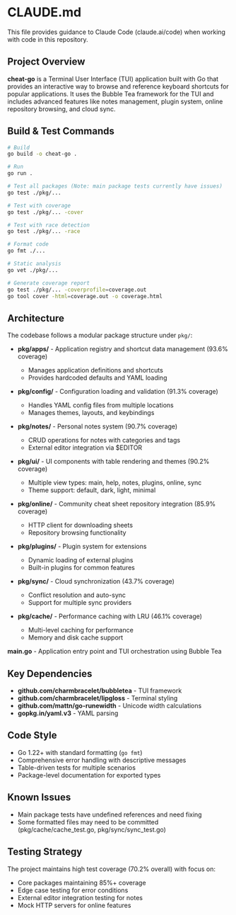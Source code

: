 # CLAUDE.md

This file provides guidance to Claude Code (claude.ai/code) when working with code in this repository.

## Project Overview

**cheat-go** is a Terminal User Interface (TUI) application built with Go that provides an interactive way to browse and reference keyboard shortcuts for popular applications. It uses the Bubble Tea framework for the TUI and includes advanced features like notes management, plugin system, online repository browsing, and cloud sync.

## Build & Test Commands

```bash
# Build
go build -o cheat-go .

# Run
go run .

# Test all packages (Note: main package tests currently have issues)
go test ./pkg/...

# Test with coverage
go test ./pkg/... -cover

# Test with race detection
go test ./pkg/... -race

# Format code
go fmt ./...

# Static analysis
go vet ./pkg/...

# Generate coverage report
go test ./pkg/... -coverprofile=coverage.out
go tool cover -html=coverage.out -o coverage.html
```

## Architecture

The codebase follows a modular package structure under `pkg/`:

- **pkg/apps/** - Application registry and shortcut data management (93.6% coverage)
  - Manages application definitions and shortcuts
  - Provides hardcoded defaults and YAML loading

- **pkg/config/** - Configuration loading and validation (91.3% coverage)
  - Handles YAML config files from multiple locations
  - Manages themes, layouts, and keybindings

- **pkg/notes/** - Personal notes system (90.7% coverage)
  - CRUD operations for notes with categories and tags
  - External editor integration via $EDITOR

- **pkg/ui/** - UI components with table rendering and themes (90.2% coverage)
  - Multiple view types: main, help, notes, plugins, online, sync
  - Theme support: default, dark, light, minimal

- **pkg/online/** - Community cheat sheet repository integration (85.9% coverage)
  - HTTP client for downloading sheets
  - Repository browsing functionality

- **pkg/plugins/** - Plugin system for extensions
  - Dynamic loading of external plugins
  - Built-in plugins for common features

- **pkg/sync/** - Cloud synchronization (43.7% coverage)
  - Conflict resolution and auto-sync
  - Support for multiple sync providers

- **pkg/cache/** - Performance caching with LRU (46.1% coverage)
  - Multi-level caching for performance
  - Memory and disk cache support

**main.go** - Application entry point and TUI orchestration using Bubble Tea

## Key Dependencies

- **github.com/charmbracelet/bubbletea** - TUI framework
- **github.com/charmbracelet/lipgloss** - Terminal styling
- **github.com/mattn/go-runewidth** - Unicode width calculations
- **gopkg.in/yaml.v3** - YAML parsing

## Code Style

- Go 1.22+ with standard formatting (`go fmt`)
- Comprehensive error handling with descriptive messages
- Table-driven tests for multiple scenarios
- Package-level documentation for exported types

## Known Issues

- Main package tests have undefined references and need fixing
- Some formatted files may need to be committed (pkg/cache/cache_test.go, pkg/sync/sync_test.go)

## Testing Strategy

The project maintains high test coverage (70.2% overall) with focus on:
- Core packages maintaining 85%+ coverage
- Edge case testing for error conditions
- External editor integration testing for notes
- Mock HTTP servers for online features